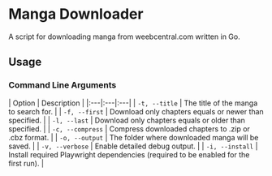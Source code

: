 # Manga Downloader
A script for downloading manga from weebcentral.com written in Go.

## Usage

### Command Line Arguments

| Option | Description |
|:---|:---|:---|
| `-t, --title` | The title of the manga to search for. |
| `-f, --first` | Download only chapters equals or newer than specified. |
| `-l, --last` | Download only chapters equals or older than specified. |
| `-c, --compress` | Compress downloaded chapters to .zip or .cbz format. |
| `-o, --output` | The folder where downloaded manga will be saved. |
| `-v, --verbose` | Enable detailed debug output. |
| `-i, --install` | Install required Playwright dependencies (required to be enabled for the first run). |
